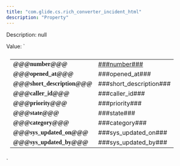 ```yaml
---
title: "com.glide.cs.rich_converter_incident_html"
description: "Property"
---
```


Description: null

Value: `<table class="card" style="background-color:var(--button-background-color);padding-top:10px;padding-bottom:10px;padding-right:10px;padding-left:10px;width:80vw;max-width:500px;" >
            <tr><td class="name" style="font-family: 'SourceSansProBold'; font-weight:bold;" >@@@number@@@</td><td class = "value"><a class = "link" target="_blank" href="___href___" style="color:--client-link-color;" >###number###</a></td></tr>
            <tr><td class="name" style="font-family: 'SourceSansProBold'; font-weight:bold;" >@@@opened_at@@@</td><td class = "value">###opened_at###</td></tr>
            <tr><td class="name" style="font-family: 'SourceSansProBold'; font-weight:bold;" >@@@short_description@@@</td><td class = "value">###short_description###</td></tr>
            <tr><td class="name" style="font-family: 'SourceSansProBold'; font-weight:bold;" >@@@caller_id@@@</td><td class = "value">###caller_id###</td></tr>
            <tr><td class="name" style="font-family: 'SourceSansProBold'; font-weight:bold;" >@@@priority@@@</td><td class = "value">###priority###</td></tr>
            <tr><td class="name" style="font-family: 'SourceSansProBold'; font-weight:bold;" >@@@state@@@</td><td class = "value">###state###</td></tr>
            <tr><td class="name" style="font-family: 'SourceSansProBold'; font-weight:bold;" >@@@category@@@</td><td class = "value">###category###</td></tr>
            <tr><td class="name" style="font-family: 'SourceSansProBold'; font-weight:bold;" >@@@sys_updated_on@@@</td><td class = "value">###sys_updated_on###</td></tr>
            <tr><td class="name" style="font-family: 'SourceSansProBold'; font-weight:bold;" >@@@sys_updated_by@@@</td><td class = "value">###sys_updated_by###</td></tr>
</table>`